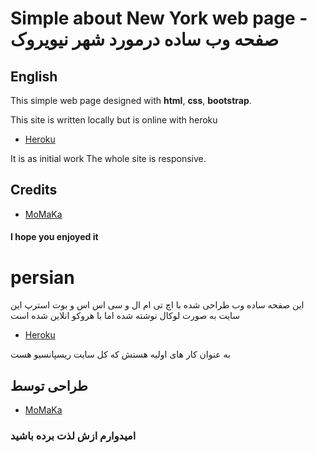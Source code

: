# Simple about New York web page - صفحه وب ساده درمورد شهر نیویروک #

## **English** ##

This simple web page designed with **html**, **css**, **bootstrap**.

This site is written locally but is online with heroku
- [Heroku](https://new-york-web.herokuapp.com//)
  
It is as initial work
The whole site is responsive.


## Credits

- [MoMaKa](https://zil.ink/momaka)


####  **I hope you enjoyed it**  ####




# **persian** 

این صفحه ساده وب طراحی شده با اچ تی ام ال و سی اس اس و بوت استرپ
این سایت به صورت لوکال نوشته شده اما با هروکو 
انلاین شده است
- [Heroku](https://new-york-web.herokuapp.com//)

 به عنوان کار های اولیه هستش که
کل سایت ریسپانسیو هست  

## طراحی توسط

- [MoMaKa](https://zil.ink/momaka)


### **امیدوارم ازش لذت برده باشید** ###
